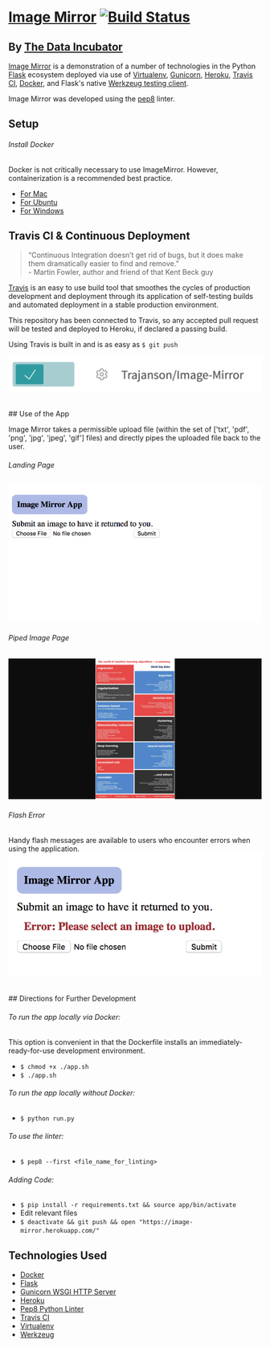 # [Image Mirror][imageMirror] [![Build Status](https://travis-ci.org/Trajanson/Image-Mirror.svg?branch=master)](https://travis-ci.org/Trajanson/Image-Mirror)
## By [The Data Incubator][theDataIncubator]

[Image Mirror][imageMirror] is a demonstration of a number of technologies in the Python [Flask][flask] ecosystem deployed via use of [Virtualenv][virtualenv], [Gunicorn][gunicorn], [Heroku][heroku], [Travis CI][travis], [Docker][docker], and Flask's native [Werkzeug testing client][werkzeug].

Image Mirror was developed using the [pep8][pep8] linter.

## Setup
######  Install Docker
Docker is not critically necessary to use ImageMirror. However, containerization is a recommended best practice.
- [For Mac](https://store.docker.com/editions/community/docker-ce-desktop-mac?tab=description)
- [For Ubuntu](https://store.docker.com/editions/community/docker-ce-server-ubuntu)
- [For Windows](https://store.docker.com/editions/community/docker-ce-desktop-windows?tab=description)

## Travis CI & Continuous Deployment
> “Continuous Integration doesn’t get rid of bugs, but it does make them dramatically easier to find and remove.”
<br/> - Martin Fowler, author and friend of that Kent Beck guy

[Travis][travis] is an easy to use build tool that smoothes the cycles of production development and deployment through its application of self-testing builds and automated deployment in a stable production environment.

This repository has been connected to Travis, so any accepted pull request will be tested and deployed to Heroku, if declared a passing build.

Using Travis is built in and is as easy as `$ git push`

![travisCIRepositorySwitch]

<br/>
## Use of the App

Image Mirror takes a permissible upload file (within the set of ['txt', 'pdf', 'png', 'jpg', 'jpeg', 'gif'] files) and directly pipes the uploaded file back to the user.
######  Landing Page
![landingPage]

######  Piped Image Page
![loadedImage]

######  Flash Error
Handy flash messages are available to users who encounter errors when using the application.
![handyError]


<br/>
## Directions for Further Development

###### To run the app locally via Docker:
This option is convenient in that the Dockerfile installs an immediately-ready-for-use development environment.
- `$ chmod +x ./app.sh`
- `$ ./app.sh`

###### To run the app locally without Docker:
- `$ python run.py`

###### To use the linter:
- `$ pep8 --first <file_name_for_linting>`


###### Adding Code:
- `$ pip install -r requirements.txt && source app/bin/activate`
- Edit relevant files
- `$ deactivate && git push && open "https://image-mirror.herokuapp.com/"`


## Technologies Used
* [Docker][docker]
* [Flask][flask]
* [Gunicorn WSGI HTTP Server][gunicorn]
* [Heroku][heroku]
* [Pep8 Python Linter][pep8]
* [Travis CI][travis]
* [Virtualenv][virtualenv]
* [Werkzeug][werkzeug]

[landingPage]: ./docs/landing_page.png
[travisCIRepositorySwitch]: ./docs/travis_ci.png
[loadedImage]: ./docs/loaded_image.png
[handyError]: ./docs/handy_error.png

[imageMirror]: https://image-mirror.herokuapp.com/
[theDataIncubator]: https://www.thedataincubator.com/


[docker]: https://www.docker.com/
[flask]: http://flask.pocoo.org/
[gunicorn]: http://gunicorn.org/
[heroku]: https://www.heroku.com/
[pep8]: https://pep8.readthedocs.io/en/release-1.7.x/
[travis]: https://travis-ci.org/
[virtualenv]: http://python-guide-pt-br.readthedocs.io/en/latest/dev/virtualenvs/
[Werkzeug]: http://werkzeug.pocoo.org/docs/0.12/test/
